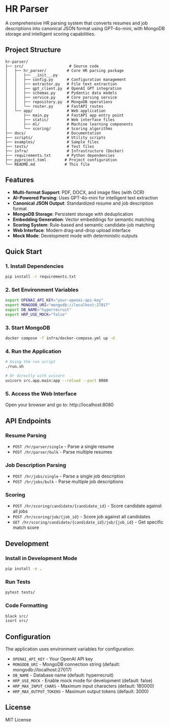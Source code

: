 # HR Parser

A comprehensive HR parsing system that converts resumes and job descriptions into canonical JSON format using GPT-4o-mini, with MongoDB storage and intelligent scoring capabilities.

## Project Structure

```
hr-parser/
├── src/                    # Source code
│   ├── hr_parser/         # Core HR parsing package
│   │   ├── __init__.py
│   │   ├── config.py      # Configuration management
│   │   ├── extractor.py   # File text extraction
│   │   ├── gpt_client.py  # OpenAI GPT integration
│   │   ├── schemas.py     # Pydantic data models
│   │   ├── service.py     # Core parsing service
│   │   ├── repository.py  # MongoDB operations
│   │   └── router.py      # FastAPI routes
│   └── app/               # Web application
│       ├── main.py        # FastAPI app entry point
│       ├── static/        # Web interface files
│       ├── ml/            # Machine learning components
│       └── scoring/       # Scoring algorithms
├── docs/                  # Documentation
├── scripts/               # Utility scripts
├── examples/              # Sample files
├── tests/                 # Test files
├── infra/                 # Infrastructure (Docker)
├── requirements.txt       # Python dependencies
├── pyproject.toml        # Project configuration
└── README.md             # This file
```

## Features

- **Multi-format Support**: PDF, DOCX, and image files (with OCR)
- **AI-Powered Parsing**: Uses GPT-4o-mini for intelligent text extraction
- **Canonical JSON Output**: Standardized resume and job description format
- **MongoDB Storage**: Persistent storage with deduplication
- **Embedding Generation**: Vector embeddings for semantic matching
- **Scoring System**: Rule-based and semantic candidate-job matching
- **Web Interface**: Modern drag-and-drop upload interface
- **Mock Mode**: Development mode with deterministic outputs

## Quick Start

### 1. Install Dependencies
```bash
pip install -r requirements.txt
```

### 2. Set Environment Variables
```bash
export OPENAI_API_KEY="your-openai-api-key"
export MONGODB_URI="mongodb://localhost:27017"
export DB_NAME="hyperrecruit"
export HRP_USE_MOCK="false"
```

### 3. Start MongoDB
```bash
docker compose -f infra/docker-compose.yml up -d
```

### 4. Run the Application
```bash
# Using the run script
./run.sh

# Or directly with uvicorn
uvicorn src.app.main:app --reload --port 8080
```

### 5. Access the Web Interface
Open your browser and go to: http://localhost:8080

## API Endpoints

### Resume Parsing
- `POST /hr/parser/single` - Parse a single resume
- `POST /hr/parser/bulk` - Parse multiple resumes

### Job Description Parsing
- `POST /hr/jobs/single` - Parse a single job description
- `POST /hr/jobs/bulk` - Parse multiple job descriptions

### Scoring
- `POST /hr/scoring/candidate/{candidate_id}` - Score candidate against all jobs
- `POST /hr/scoring/job/{job_id}` - Score job against all candidates
- `GET /hr/scoring/candidate/{candidate_id}/job/{job_id}` - Get specific match score

## Development

### Install in Development Mode
```bash
pip install -e .
```

### Run Tests
```bash
pytest tests/
```

### Code Formatting
```bash
black src/
isort src/
```

## Configuration

The application uses environment variables for configuration:

- `OPENAI_API_KEY` - Your OpenAI API key
- `MONGODB_URI` - MongoDB connection string (default: mongodb://localhost:27017)
- `DB_NAME` - Database name (default: hyperrecruit)
- `HRP_USE_MOCK` - Enable mock mode for development (default: false)
- `HRP_MAX_INPUT_CHARS` - Maximum input characters (default: 180000)
- `HRP_MAX_OUTPUT_TOKENS` - Maximum output tokens (default: 3000)

## License

MIT License